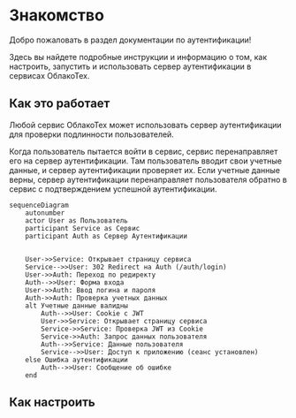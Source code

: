 ﻿# Знакомство

Добро пожаловать в раздел документации по аутентификации! 

Здесь вы найдете подробные инструкции и информацию о том, как настроить, запустить и использовать сервер аутентификации в сервисах ОблакоТех.

## Как это работает
Любой сервис ОблакоТех может использовать сервер аутентификации для проверки подлинности пользователей. 

Когда пользователь пытается войти в сервис, сервис перенаправляет его на сервер аутентификации. 
Там пользователь вводит свои учетные данные, и сервер аутентификации проверяет их. 
Если учетные данные верны, сервер аутентификации перенаправляет пользователя обратно в сервис с подтверждением успешной 
аутентификации.

```mermaid
sequenceDiagram
    autonumber
    actor User as Пользователь
    participant Service as Сервис    
    participant Auth as Сервер Аутентификации


    User->>Service: Открывает страницу сервиса
    Service-->>User: 302 Redirect на Auth (/auth/login)
    User->>Auth: Переход по редиректу
    Auth-->>User: Форма входа
    User->>Auth: Ввод логина и пароля
    Auth->>Auth: Проверка учетных данных
    alt Учетные данные валидны
        Auth-->>User: Cookie с JWT
        User->>Service: Открывает страницу сервиса  
        Service->>Service: Проверка JWT из Cookie
        Service->>Auth: Запрос данных пользователя
        Auth-->>Service: Данные пользователя
        Service-->>User: Доступ к приложению (сеанс установлен)
    else Ошибка аутентификации
        Auth-->>User: Сообщение об ошибке
    end
```

## Как настроить